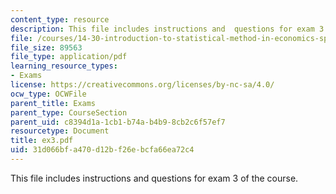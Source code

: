```yaml
---
content_type: resource
description: This file includes instructions and  questions for exam 3 of the course.
file: /courses/14-30-introduction-to-statistical-method-in-economics-spring-2006/31d066bfa470d12bf26ebcfa66ea72c4_ex3.pdf
file_size: 89563
file_type: application/pdf
learning_resource_types:
- Exams
license: https://creativecommons.org/licenses/by-nc-sa/4.0/
ocw_type: OCWFile
parent_title: Exams
parent_type: CourseSection
parent_uid: c8394d1a-1cb1-b74a-b4b9-8cb2c6f57ef7
resourcetype: Document
title: ex3.pdf
uid: 31d066bf-a470-d12b-f26e-bcfa66ea72c4
---
```

This file includes instructions and  questions for exam 3 of the course.
